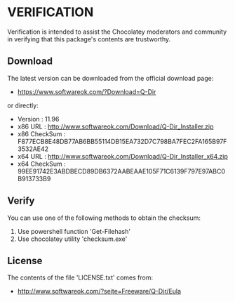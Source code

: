 # VERIFICATION
Verification is intended to assist the Chocolatey moderators and community in verifying that this package's contents are trustworthy.

## Download
The latest version can be downloaded from the official download page:
- https://www.softwareok.com/?Download=Q-Dir

or directly:
- Version      : 11.96
- x86 URL      : http://www.softwareok.com/Download/Q-Dir_Installer.zip
- x86 CheckSum : F877ECB8E48DB77AB6BB55114DB15EA732D7C798BA7FEC2FA165B97F3532AE42
- x64 URL      : http://www.softwareok.com/Download/Q-Dir_Installer_x64.zip
- x64 CheckSum : 99EE91742E3ABDBECD89DB6372AABEAAE105F71C6139F797E97ABC0B913733B9

## Verify
You can use one of the following methods to obtain the checksum:
1. Use powershell function 'Get-Filehash'
2. Use chocolatey utility 'checksum.exe'


## License
The contents of the file 'LICENSE.txt' comes from:
- http://www.softwareok.com/?seite=Freeware/Q-Dir/Eula
